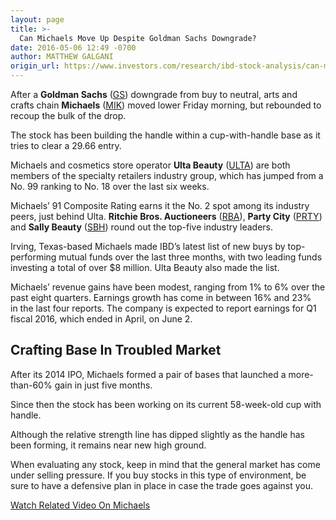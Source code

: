 ```yaml
---
layout: page
title: >-
  Can Michaels Move Up Despite Goldman Sachs Downgrade?
date: 2016-05-06 12:49 -0700
author: MATTHEW GALGANI
origin_url: https://www.investors.com/research/ibd-stock-analysis/can-michaels-move-up-despite-goldman-sachs-downgrade/
---
```





After a **Goldman Sachs** ([GS](https://research.investors.com/quote.aspx?symbol=GS)) downgrade from buy to neutral, arts and crafts chain **Michaels** ([MIK](https://research.investors.com/quote.aspx?symbol=MIK)) moved lower Friday morning, but rebounded to recoup the bulk of the drop.


The stock has been building the handle within a cup-with-handle base as it tries to clear a 29.66 entry.


Michaels and cosmetics store operator **Ulta Beauty** ([ULTA](https://research.investors.com/quote.aspx?symbol=ULTA)) are both members of the specialty retailers industry group, which has jumped from a No. 99 ranking to No. 18 over the last six weeks.


Michaels’ 91 Composite Rating earns it the No. 2 spot among its industry peers, just behind Ulta. **Ritchie Bros. Auctioneers** ([RBA](https://research.investors.com/quote.aspx?symbol=RBA)), **Party City** ([PRTY](https://research.investors.com/quote.aspx?symbol=PRTY)) and **Sally Beauty** ([SBH](https://research.investors.com/quote.aspx?symbol=SBH)) round out the top-five industry leaders.


Irving, Texas-based Michaels made IBD’s latest list of new buys by top-performing mutual funds over the last three months, with two leading funds investing a total of over $8 million. Ulta Beauty also made the list.


Michaels’ revenue gains have been modest, ranging from 1% to 6% over the past eight quarters. Earnings growth has come in between 16% and 23% in the last four reports. The company is expected to report earnings for Q1 fiscal 2016, which ended in April, on June 2.


Crafting Base In Troubled Market
--------------------------------


After its 2014 IPO, Michaels formed a pair of bases that launched a more-than-60% gain in just five months.


Since then the stock has been working on its current 58-week-old cup with handle.


Although the relative strength line has dipped slightly as the handle has been forming, it remains near new high ground.


When evaluating any stock, keep in mind that the general market has come under selling pressure. If you buy stocks in this type of environment, be sure to have a defensive plan in place in case the trade goes against you.


[Watch Related Video On Michaels](https://www.investors.com/videos/michaels-nears-possible-breakout-as-specialty-retailers-jump/)




